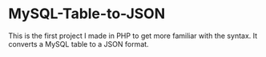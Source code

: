 # MySQL-Table-to-JSON

This is the first project I made in PHP to get more familiar with the syntax. It converts a MySQL table to a JSON format. 